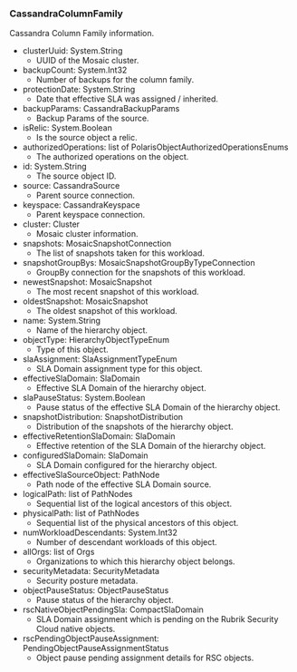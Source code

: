 ### CassandraColumnFamily
Cassandra Column Family information.

- clusterUuid: System.String
  - UUID of the Mosaic cluster.
- backupCount: System.Int32
  - Number of backups for the column family.
- protectionDate: System.String
  - Date that effective SLA was assigned / inherited.
- backupParams: CassandraBackupParams
  - Backup Params of the source.
- isRelic: System.Boolean
  - Is the source object a relic.
- authorizedOperations: list of PolarisObjectAuthorizedOperationsEnums
  - The authorized operations on the object.
- id: System.String
  - The source object ID.
- source: CassandraSource
  - Parent source connection.
- keyspace: CassandraKeyspace
  - Parent keyspace connection.
- cluster: Cluster
  - Mosaic cluster information.
- snapshots: MosaicSnapshotConnection
  - The list of snapshots taken for this workload.
- snapshotGroupBys: MosaicSnapshotGroupByTypeConnection
  - GroupBy connection for the snapshots of this workload.
- newestSnapshot: MosaicSnapshot
  - The most recent snapshot of this workload.
- oldestSnapshot: MosaicSnapshot
  - The oldest snapshot of this workload.
- name: System.String
  - Name of the hierarchy object.
- objectType: HierarchyObjectTypeEnum
  - Type of this object.
- slaAssignment: SlaAssignmentTypeEnum
  - SLA Domain assignment type for this object.
- effectiveSlaDomain: SlaDomain
  - Effective SLA Domain of the hierarchy object.
- slaPauseStatus: System.Boolean
  - Pause status of the effective SLA Domain of the hierarchy object.
- snapshotDistribution: SnapshotDistribution
  - Distribution of the snapshots of the hierarchy object.
- effectiveRetentionSlaDomain: SlaDomain
  - Effective retention of the SLA Domain of the hierarchy object.
- configuredSlaDomain: SlaDomain
  - SLA Domain configured for the hierarchy object.
- effectiveSlaSourceObject: PathNode
  - Path node of the effective SLA Domain source.
- logicalPath: list of PathNodes
  - Sequential list of the logical ancestors of this object.
- physicalPath: list of PathNodes
  - Sequential list of the physical ancestors of this object.
- numWorkloadDescendants: System.Int32
  - Number of descendant workloads of this object.
- allOrgs: list of Orgs
  - Organizations to which this hierarchy object belongs.
- securityMetadata: SecurityMetadata
  - Security posture metadata.
- objectPauseStatus: ObjectPauseStatus
  - Pause status of the hierarchy object.
- rscNativeObjectPendingSla: CompactSlaDomain
  - SLA Domain assignment which is pending on the Rubrik Security Cloud native objects.
- rscPendingObjectPauseAssignment: PendingObjectPauseAssignmentStatus
  - Object pause pending assignment details for RSC objects.
